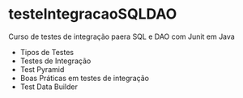 # testeIntegracaoSQLDAO
Curso de testes de integração paera SQL e DAO com Junit em Java 

* Tipos de Testes
* Testes de Integração
* Test Pyramid
* Boas Práticas em testes de integração
* Test Data Builder
